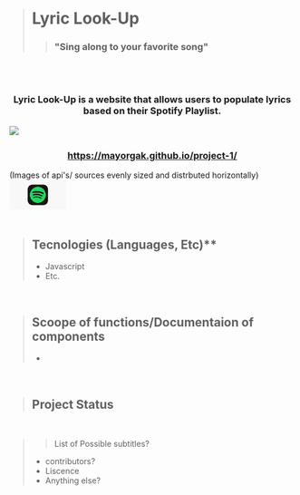 ># <div align="left">Lyric Look-Up</div>
>>### <div align="left">"Sing along to your favorite song"</div>

<br></br>

### <div align="center">Lyric Look-Up is a website that allows users to populate lyrics based on their Spotify Playlist.</div>

![](/images/image1.png)

### <div align="center"><https://mayorgak.github.io/project-1/></div>

<div>
(Images of api's/ sources evenly sized and distrbuted horizontally)
<img src="images/spot2.png" width="100" ></img>
</div>
<br>

>## Tecnologies (Languages, Etc)**
>- Javascript
>- Etc.

<br>

>## Scoope of functions/Documentaion of components
>-

<br>

>## Project Status

<br>

>> List of Possible subtitles?
>- contributors?
>- Liscence
>- Anything else?
